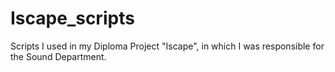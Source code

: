 # Iscape_scripts

Scripts I used in my Diploma Project "Iscape", in which I was responsible for the Sound Department.
